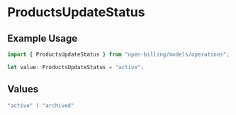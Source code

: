 # ProductsUpdateStatus

## Example Usage

```typescript
import { ProductsUpdateStatus } from "open-billing/models/operations";

let value: ProductsUpdateStatus = "active";
```

## Values

```typescript
"active" | "archived"
```